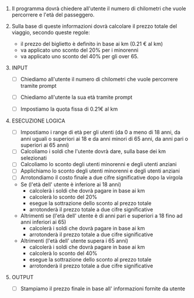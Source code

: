 1. Il programma dovrà chiedere all'utente il numero di chilometri che vuole percorrere e l'età del passeggero.
2. Sulla base di queste informazioni dovrà calcolare il prezzo totale del viaggio, secondo queste regole:
    - il prezzo del biglietto è definito in base ai km (0.21 € al km)
    - va applicato uno sconto del 20% per i minorenni
    - va applicato uno sconto del 40% per gli over 65.

1. INPUT
    - [ ] Chiediamo all'utente il numero di chilometri che vuole percorrere tramite prompt
    - [ ] Chiediamo all'utente la sua età tramite prompt
    - [ ] Impostiamo la quota fissa di 0.21€ al km


2. ESECUZIONE LOGICA
    - [ ] Impostiamo i range di età per gli utenti (da 0 a meno di 18 anni, da anni uguali o superiori ai 18 e da anni minori di 65 anni, da anni pari o superiori ai 65 anni) 
    - [ ] Calcoliamo i soldi che l'utente dovrà dare, sulla base dei km selezionati
    - [ ] Calcoliamo lo sconto degli utenti minorenni e degli utenti anziani
    - [ ] Applichiamo lo sconto degli utenti minorenni e degli utenti anziani
    - [ ] Arrotondiamo il costo finale a due cifre significative dopo la virgola

    - Se (l'età dell' utente è inferiore ai 18 anni)
        + calcolerà i soldi che dovrà pagare in base ai km
        + calcolerà lo sconto del 20%
        + esegue la sottrazione dello sconto al prezzo totale
        + arrotonderà il prezzo totale a due cifre significative
    - Altrimenti se (l'età dell' utente è di anni pari e superiori a 18 fino ad anni inferiori ai 65)
        + calcolerà i soldi che dovrà pagare in base ai km
        + arrotonderà il prezzo totale a due cifre significative
    - Altrimenti (l'età dell' utente supera i 65 anni)
        + calcolerà i soldi che dovrà pagare in base ai km
        + calcolerà lo sconto del 40%
        + esegue la sottrazione dello sconto al prezzo totale
        + arrotonderà il prezzo totale a due cifre significative

3. OUTPUT
    - [ ] Stampiamo il prezzo finale in base all' informazioni fornite da utente